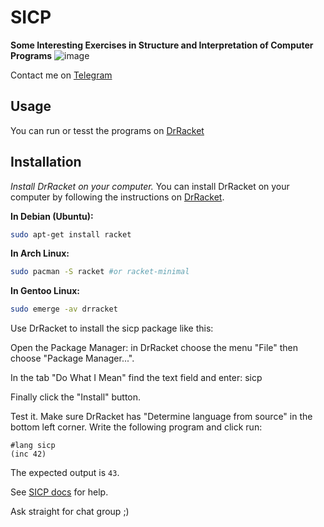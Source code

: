 # SICP
**Some Interesting Exercises in Structure and Interpretation of Computer Programs**
![image](https://user-images.githubusercontent.com/68733617/143594190-42b42527-a5f5-4c11-8512-4d18bf761f4b.png)

Contact me on [Telegram](https://t.me/otttos_daily)


## Usage
You can run or tesst the  programs on [DrRacket](https://racket-lang.org)

## Installation
*Install DrRacket on your computer.*
You can install DrRacket on your computer by following the instructions on [DrRacket](https://racket-lang.org/download/).

**In Debian (Ubuntu):**
```bash
sudo apt-get install racket
```

**In Arch Linux:**
```bash
sudo pacman -S racket #or racket-minimal
```

**In Gentoo Linux:**
```bash
sudo emerge -av drracket 
```


Use DrRacket to install the sicp package like this:


Open the Package Manager: in DrRacket choose the menu "File" then choose "Package Manager...".

In the tab "Do What I Mean" find the text field and enter: sicp

Finally click the "Install" button.

Test it. Make sure DrRacket has "Determine language from source" in the bottom left corner. Write the following program and click run:
```
#lang sicp
(inc 42)
```
The expected output is `43`.
 
See [SICP docs](https://docs.racket-lang.org/sicp-manual/SICP_Language.html) for help.
 

Ask straight for chat group ;)
